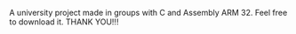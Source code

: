 A university project made in groups with C and Assembly ARM 32. Feel free to download it. THANK YOU!!!

